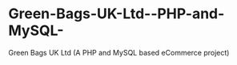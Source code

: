 Green-Bags-UK-Ltd--PHP-and-MySQL-
=================================

Green Bags UK Ltd (A PHP and MySQL based eCommerce project)
